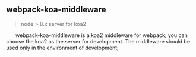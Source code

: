 
## webpack-koa-middleware

> node > 8.x
  server for koa2

&ensp;&ensp;&ensp; webpack-koa-middleware is a koa2 middleware for webpack; you can
choose the koa2 as the server for development. The middleware should be used only in the environment of development;